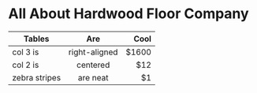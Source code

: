 # All About Hardwood Floor Company

| Tables            | Are           | Cool  |
| ------------------|:-------------:| -----:|
| col 3 is          | right-aligned | $1600 |
| col 2 is          | centered      |   $12 |
| zebra stripes     | are neat      |    $1 |